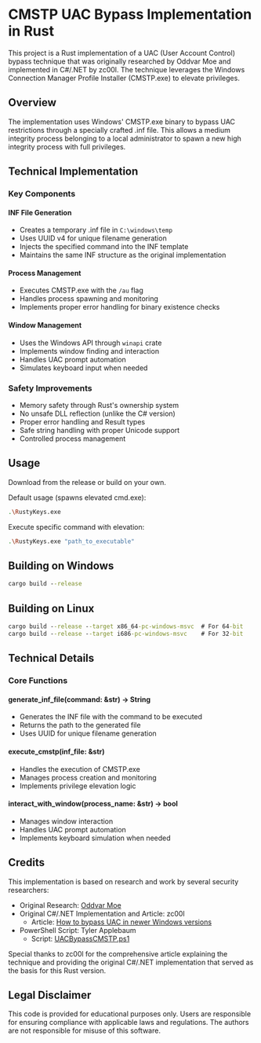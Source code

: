 # CMSTP UAC Bypass Implementation in Rust

This project is a Rust implementation of a UAC (User Account Control) bypass technique that was originally researched by Oddvar Moe and implemented in C#/.NET by zc00l. The technique leverages the Windows Connection Manager Profile Installer (CMSTP.exe) to elevate privileges.

## Overview

The implementation uses Windows' CMSTP.exe binary to bypass UAC restrictions through a specially crafted .inf file. This allows a medium integrity process belonging to a local administrator to spawn a new high integrity process with full privileges.

## Technical Implementation

### Key Components

#### INF File Generation
- Creates a temporary .inf file in `C:\windows\temp`
- Uses UUID v4 for unique filename generation
- Injects the specified command into the INF template
- Maintains the same INF structure as the original implementation

#### Process Management
- Executes CMSTP.exe with the `/au` flag
- Handles process spawning and monitoring
- Implements proper error handling for binary existence checks

#### Window Management
- Uses the Windows API through `winapi` crate
- Implements window finding and interaction
- Handles UAC prompt automation
- Simulates keyboard input when needed

### Safety Improvements

- Memory safety through Rust's ownership system
- No unsafe DLL reflection (unlike the C# version)
- Proper error handling and Result types
- Safe string handling with proper Unicode support
- Controlled process management

## Usage

Download from the release or build on your own.

Default usage (spawns elevated cmd.exe):
```bash
.\RustyKeys.exe
```

Execute specific command with elevation:
```bash
.\RustyKeys.exe "path_to_executable"
```

## Building on Windows

```cmd
cargo build --release
```

## Building on Linux
```cmd
cargo build --release --target x86_64-pc-windows-msvc  # For 64-bit
cargo build --release --target i686-pc-windows-msvc    # For 32-bit
```

## Technical Details

### Core Functions

#### generate_inf_file(command: &str) -> String
- Generates the INF file with the command to be executed
- Returns the path to the generated file
- Uses UUID for unique filename generation

#### execute_cmstp(inf_file: &str)
- Handles the execution of CMSTP.exe
- Manages process creation and monitoring
- Implements privilege elevation logic

#### interact_with_window(process_name: &str) -> bool
- Manages window interaction
- Handles UAC prompt automation
- Implements keyboard simulation when needed

## Credits

This implementation is based on research and work by several security researchers:

- Original Research: [Oddvar Moe](https://oddvar.moe/2017/08/15/research-on-cmstp-exe/)
- Original C#/.NET Implementation and Article: zc00l
  - Article: [How to bypass UAC in newer Windows versions](https://0x00-0x00.github.io/research/2018/10/31/How-to-bypass-UAC-in-newer-Windows-versions.html)
- PowerShell Script: Tyler Applebaum
  - Script: [UACBypassCMSTP.ps1](https://gist.githubusercontent.com/tylerapplebaum/ae8cb38ed8314518d95b2e32a6f0d3f1/raw/3127ba7453a6f6d294cd422386cae1a5a2791d71/UACBypassCMSTP.ps1)

Special thanks to zc00l for the comprehensive article explaining the technique and providing the original C#/.NET implementation that served as the basis for this Rust version.

## Legal Disclaimer

This code is provided for educational purposes only. Users are responsible for ensuring compliance with applicable laws and regulations. The authors are not responsible for misuse of this software.
